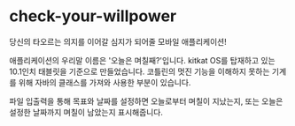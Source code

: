 # check-your-willpower
당신의 타오르는 의지를 이어갈 심지가 되어줄 모바일 애플리케이션!

애플리케이션의 우리말 이름은 '오늘은 며칠째?'입니다.
kitkat OS를 탑재하고 있는 10.1인치 태블릿을 기준으로 만들었습니다. 코틀린의 멋진 기능을 이해하지 못하는 기계를 위해 자바의 클래스를 가져와 사용한 부분이 있습니다.

파일 입출력을 통해 목표와 날짜를 설정하면 오늘로부터 며칠이 지났는지, 또는 오늘은 설정한 날짜까지 며칠이 남았는지 표시해줍니다.
